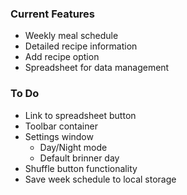 ### Current Features

- Weekly meal schedule
- Detailed recipe information
- Add recipe option
- Spreadsheet for data management

### To Do

- Link to spreadsheet button
- Toolbar container
- Settings window
  - Day/Night mode
  - Default brinner day
- Shuffle button functionality
- Save week schedule to local storage

